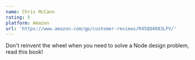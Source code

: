 ```yaml
---
name: Chris McCann
rating: 5
platform: Amazon
url: 'https://www.amazon.com/gp/customer-reviews/R45QQ4083LFV/'
---
```


Don't reinvent the wheel when you need to solve a Node design problem, read this book!
